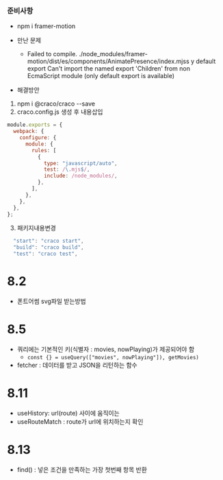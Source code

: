 ### 준비사항

- npm i framer-motion

- 만난 문제

  - Failed to compile.
    ./node_modules/framer-motion/dist/es/components/AnimatePresence/index.mjss y default export
    Can't import the named export 'Children' from non EcmaScript module (only default export is available)

- 해결방안

1. npm i @craco/craco --save
2. craco.config.js 생성 후 내용삽입

```javascript
module.exports = {
  webpack: {
    configure: {
      module: {
        rules: [
          {
            type: "javascript/auto",
            test: /\.mjs$/,
            include: /node_modules/,
          },
        ],
      },
    },
  },
};
```

3. 패키지내용변경

```javascript
  "start": "craco start",
  "build": "craco build",
  "test": "craco test",
```

# 8.2

- 폰트어썸 svg파일 받는방법

# 8.5

- 쿼리에는 기본적인 키(식별자 : movies, nowPlaying)가 제공되어야 함
  - `const {} = useQuery(["movies", nowPlaying"]), getMovies)`
- fetcher : 데이터를 받고 JSON을 리턴하는 함수

# 8.11

- useHistory: url(route) 사이에 움직이는
- useRouteMatch : route가 url에 위치하는지 확인

# 8.13

- find() : 넣은 조건을 만족하는 가장 첫번째 항목 반환
